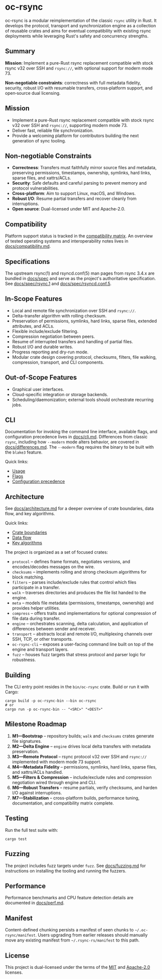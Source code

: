 # oc-rsync

oc-rsync is a modular reimplementation of the classic `rsync` utility in Rust. It develops the protocol, transport and synchronization engine as a collection of reusable crates and aims for eventual compatibility with existing rsync deployments while leveraging Rust's safety and concurrency strengths.

## Summary

**Mission**: Implement a pure-Rust rsync replacement compatible with stock rsync v32 over SSH and `rsync://`, with optional support for modern mode 73.

**Non‑negotiable constraints**: correctness with full metadata fidelity, security, robust I/O with resumable transfers, cross‑platform support, and open‑source dual licensing.

## Mission
- Implement a pure-Rust rsync replacement compatible with stock rsync v32 over SSH and `rsync://`, supporting modern mode 73.
- Deliver fast, reliable file synchronization.
- Provide a welcoming platform for contributors building the next generation of sync tooling.

## Non-negotiable Constraints
- **Correctness**: Transfers must faithfully mirror source files and metadata, preserving permissions, timestamps, ownership, symlinks, hard links, sparse files, and xattrs/ACLs.
- **Security**: Safe defaults and careful parsing to prevent memory and protocol vulnerabilities.
- **Cross-platform**: Aim to support Linux, macOS, and Windows.
- **Robust I/O**: Resume partial transfers and recover cleanly from interruptions.
- **Open source**: Dual-licensed under MIT and Apache-2.0.

## Compatibility
Platform support status is tracked in the [compatibility matrix](docs/compat_matrix.md).
An overview of tested operating systems and interoperability notes lives in
[docs/compatibility.md](docs/compatibility.md).

## Specifications
The upstream rsync(1) and rsyncd.conf(5) man pages from rsync 3.4.x are bundled in [docs/spec](docs/spec) and serve as the project's authoritative specification. See [docs/spec/rsync.1](docs/spec/rsync.1) and [docs/spec/rsyncd.conf.5](docs/spec/rsyncd.conf.5).

## In-Scope Features
- Local and remote file synchronization over SSH and `rsync://`.
- Delta-transfer algorithm with rolling checksum.
- Preservation of permissions, symlinks, hard links, sparse files, extended attributes, and ACLs.
- Flexible include/exclude filtering.
- Compression negotiation between peers.
- Resume of interrupted transfers and handling of partial files.
- Robust I/O and durable writes.
- Progress reporting and dry-run mode.
- Modular crate design covering protocol, checksums, filters, file walking, compression, transport, and CLI components.

## Out-of-Scope Features
- Graphical user interfaces.
- Cloud-specific integration or storage backends.
- Scheduling/daemonization; external tools should orchestrate recurring jobs.

## CLI
Documentation for invoking the command line interface, available flags, and
configuration precedence lives in [docs/cli.md](docs/cli.md). Differences from
classic `rsync`, including how `--modern` mode alters behavior, are covered in
[docs/differences.md](docs/differences.md). The `--modern` flag requires the
binary to be built with the `blake3` feature.

Quick links:

- [Usage](docs/cli.md#usage)
- [Flags](docs/cli.md#flags)
- [Configuration precedence](docs/cli.md#configuration-precedence)

## Architecture
See [docs/architecture.md](docs/architecture.md) for a deeper overview of crate
boundaries, data flow, and key algorithms.

Quick links:

- [Crate boundaries](docs/architecture.md#crate-boundaries)
- [Data flow](docs/architecture.md#data-flow)
- [Key algorithms](docs/architecture.md#key-algorithms)

The project is organized as a set of focused crates:

- `protocol` – defines frame formats, negotiates versions, and encodes/decodes messages on the wire.
- `checksums` – implements rolling and strong checksum algorithms for block matching.
- `filters` – parses include/exclude rules that control which files participate in a transfer.
- `walk` – traverses directories and produces the file list handed to the engine.
- `meta` – models file metadata (permissions, timestamps, ownership) and provides helper utilities.
- `compress` – offers traits and implementations for optional compression of file data during transfer.
- `engine` – orchestrates scanning, delta calculation, and application of differences between sender and receiver.
- `transport` – abstracts local and remote I/O, multiplexing channels over SSH, TCP, or other transports.
- `oc-rsync-cli` – exposes a user-facing command line built on top of the engine and transport layers.
- `fuzz` – houses fuzz targets that stress protocol and parser logic for robustness.

## Building

The CLI entry point resides in the `bin/oc-rsync` crate. Build or run it with Cargo:

```
cargo build -p oc-rsync-bin --bin oc-rsync
# or
cargo run -p oc-rsync-bin -- "<SRC>" "<DEST>"
```

## Milestone Roadmap
1. **M1—Bootstrap** – repository builds; `walk` and `checksums` crates generate file signatures.
2. **M2—Delta Engine** – `engine` drives local delta transfers with metadata preservation.
3. **M3—Remote Protocol** – rsync protocol v32 over SSH and `rsync://` implemented with modern mode 73 support.
4. **M4—Metadata Fidelity** – permissions, symlinks, hard links, sparse files, and xattrs/ACLs handled.
5. **M5—Filters & Compression** – include/exclude rules and compression negotiation wired through engine and CLI.
6. **M6—Robust Transfers** – resume partials, verify checksums, and harden I/O against interruptions.
7. **M7—Stabilization** – cross-platform builds, performance tuning, documentation, and compatibility matrix complete.

## Testing
Run the full test suite with:

```
cargo test
```

## Fuzzing
The project includes fuzz targets under `fuzz`.
See [docs/fuzzing.md](docs/fuzzing.md) for instructions on installing the
tooling and running the fuzzers.

## Performance
Performance benchmarks and CPU feature detection details are documented in
[docs/perf.md](docs/perf.md).

## Manifest

Content-defined chunking persists a manifest of seen chunks to
`~/.oc-rsync/manifest`. Users upgrading from earlier releases should
manually move any existing manifest from `~/.rsync-rs/manifest` to this
path.

## License
This project is dual-licensed under the terms of the [MIT](LICENSE-MIT) and [Apache-2.0](LICENSE-APACHE) licenses.
